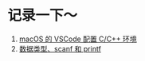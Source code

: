 # 记录一下～

1. [macOS 的 VSCode 配置 C/C++ 环境](./notes/note01.md)
2. [数据类型、scanf 和 printf](./notes/note02.md)